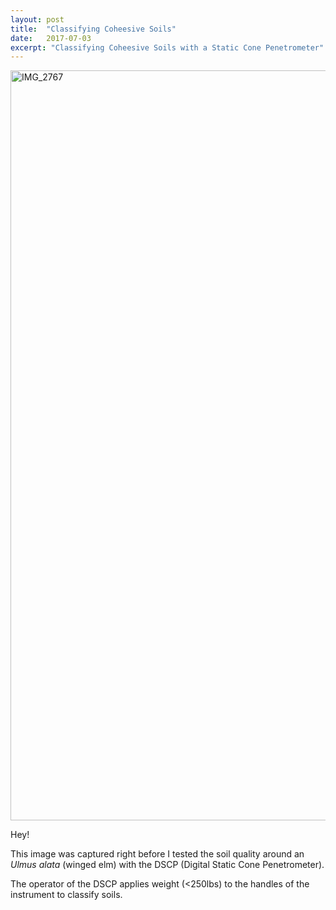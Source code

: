 ```yaml
---
layout: post
title:  "Classifying Coheesive Soils"
date:   2017-07-03
excerpt: "Classifying Coheesive Soils with a Static Cone Penetrometer"
---
```


<a data-flickr-embed="true"  href="https://www.flickr.com/photos/151443203@N05/35042292784/in/photostream/" title="IMG_2767"><img src="https://farm5.staticflickr.com/4297/35042292784_c4a82579ae_h.jpg" width="1600" height="1200" alt="IMG_2767"></a><script async src="//embedr.flickr.com/assets/client-code.js" charset="utf-8"></script>

 Hey!

 This image was captured right before I tested the soil quality around an _Ulmus alata_ (winged elm) with the DSCP (Digital Static Cone Penetrometer).

 The operator of the DSCP applies weight (<250lbs) to the handles of the instrument to classify soils. 